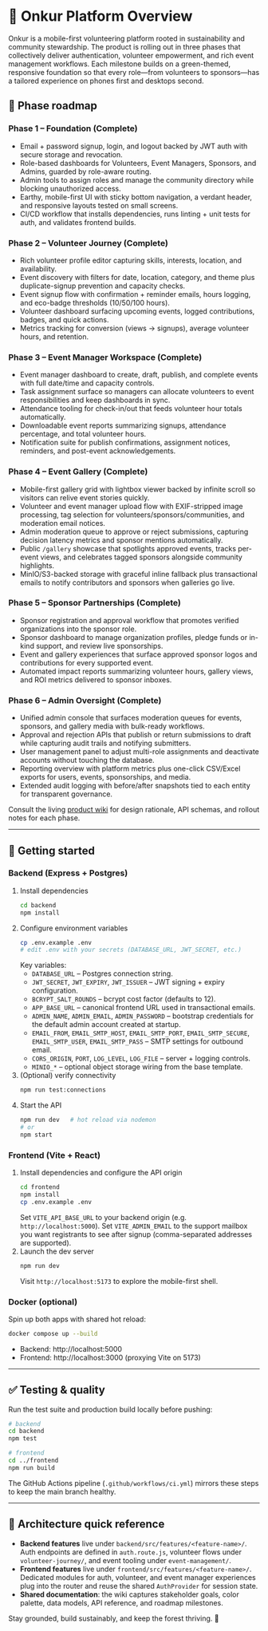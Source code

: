 # 🌿 Onkur Platform Overview

Onkur is a mobile-first volunteering platform rooted in sustainability and community stewardship. The product is rolling out in three phases that collectively deliver authentication, volunteer empowerment, and rich event management workflows. Each milestone builds on a green-themed, responsive foundation so that every role—from volunteers to sponsors—has a tailored experience on phones first and desktops second.

## 🚦 Phase roadmap

### Phase 1 – Foundation (Complete)
- Email + password signup, login, and logout backed by JWT auth with secure storage and revocation.
- Role-based dashboards for Volunteers, Event Managers, Sponsors, and Admins, guarded by role-aware routing.
- Admin tools to assign roles and manage the community directory while blocking unauthorized access.
- Earthy, mobile-first UI with sticky bottom navigation, a verdant header, and responsive layouts tested on small screens.
- CI/CD workflow that installs dependencies, runs linting + unit tests for auth, and validates frontend builds.

### Phase 2 – Volunteer Journey (Complete)
- Rich volunteer profile editor capturing skills, interests, location, and availability.
- Event discovery with filters for date, location, category, and theme plus duplicate-signup prevention and capacity checks.
- Event signup flow with confirmation + reminder emails, hours logging, and eco-badge thresholds (10/50/100 hours).
- Volunteer dashboard surfacing upcoming events, logged contributions, badges, and quick actions.
- Metrics tracking for conversion (views → signups), average volunteer hours, and retention.

### Phase 3 – Event Manager Workspace (Complete)
- Event manager dashboard to create, draft, publish, and complete events with full date/time and capacity controls.
- Task assignment surface so managers can allocate volunteers to event responsibilities and keep dashboards in sync.
- Attendance tooling for check-in/out that feeds volunteer hour totals automatically.
- Downloadable event reports summarizing signups, attendance percentage, and total volunteer hours.
- Notification suite for publish confirmations, assignment notices, reminders, and post-event acknowledgements.

### Phase 4 – Event Gallery (Complete)
- Mobile-first gallery grid with lightbox viewer backed by infinite scroll so visitors can relive event stories quickly.
- Volunteer and event manager upload flow with EXIF-stripped image processing, tag selection for volunteers/sponsors/communities, and moderation email notices.
- Admin moderation queue to approve or reject submissions, capturing decision latency metrics and sponsor mentions automatically.
- Public `/gallery` showcase that spotlights approved events, tracks per-event views, and celebrates tagged sponsors alongside community highlights.
- MinIO/S3-backed storage with graceful inline fallback plus transactional emails to notify contributors and sponsors when galleries go live.

### Phase 5 – Sponsor Partnerships (Complete)
- Sponsor registration and approval workflow that promotes verified organizations into the sponsor role.
- Sponsor dashboard to manage organization profiles, pledge funds or in-kind support, and review live sponsorships.
- Event and gallery experiences that surface approved sponsor logos and contributions for every supported event.
- Automated impact reports summarizing volunteer hours, gallery views, and ROI metrics delivered to sponsor inboxes.

### Phase 6 – Admin Oversight (Complete)
- Unified admin console that surfaces moderation queues for events, sponsors, and gallery media with bulk-ready workflows.
- Approval and rejection APIs that publish or return submissions to draft while capturing audit trails and notifying submitters.
- User management panel to adjust multi-role assignments and deactivate accounts without touching the database.
- Reporting overview with platform metrics plus one-click CSV/Excel exports for users, events, sponsorships, and media.
- Extended audit logging with before/after snapshots tied to each entity for transparent governance.

Consult the living [product wiki](docs/Wiki.md) for design rationale, API schemas, and rollout notes for each phase.

---

## 🚀 Getting started

### Backend (Express + Postgres)
1. Install dependencies
   ```bash
   cd backend
   npm install
   ```
2. Configure environment variables
   ```bash
   cp .env.example .env
   # edit .env with your secrets (DATABASE_URL, JWT_SECRET, etc.)
   ```
   Key variables:
   - `DATABASE_URL` – Postgres connection string.
   - `JWT_SECRET`, `JWT_EXPIRY`, `JWT_ISSUER` – JWT signing + expiry configuration.
   - `BCRYPT_SALT_ROUNDS` – bcrypt cost factor (defaults to 12).
   - `APP_BASE_URL` – canonical frontend URL used in transactional emails.
   - `ADMIN_NAME`, `ADMIN_EMAIL`, `ADMIN_PASSWORD` – bootstrap credentials for the default admin account created at startup.
   - `EMAIL_FROM`, `EMAIL_SMTP_HOST`, `EMAIL_SMTP_PORT`, `EMAIL_SMTP_SECURE`, `EMAIL_SMTP_USER`, `EMAIL_SMTP_PASS` – SMTP settings for outbound email.
   - `CORS_ORIGIN`, `PORT`, `LOG_LEVEL`, `LOG_FILE` – server + logging controls.
   - `MINIO_*` – optional object storage wiring from the base template.
3. (Optional) verify connectivity
   ```bash
   npm run test:connections
   ```
4. Start the API
   ```bash
   npm run dev   # hot reload via nodemon
   # or
   npm start
   ```

### Frontend (Vite + React)
1. Install dependencies and configure the API origin
   ```bash
   cd frontend
   npm install
   cp .env.example .env
   ```
   Set `VITE_API_BASE_URL` to your backend origin (e.g. `http://localhost:5000`).
   Set `VITE_ADMIN_EMAIL` to the support mailbox you want registrants to see after signup (comma-separated addresses are supported).
2. Launch the dev server
   ```bash
   npm run dev
   ```
   Visit `http://localhost:5173` to explore the mobile-first shell.

### Docker (optional)
Spin up both apps with shared hot reload:
```bash
docker compose up --build
```
- Backend: http://localhost:5000
- Frontend: http://localhost:3000 (proxying Vite on 5173)

---

## ✅ Testing & quality
Run the test suite and production build locally before pushing:

```bash
# backend
cd backend
npm test

# frontend
cd ../frontend
npm run build
```

The GitHub Actions pipeline (`.github/workflows/ci.yml`) mirrors these steps to keep the main branch healthy.

---

## 🧭 Architecture quick reference
- **Backend features** live under `backend/src/features/<feature-name>/`. Auth endpoints are defined in `auth.route.js`, volunteer flows under `volunteer-journey/`, and event tooling under `event-management/`.
- **Frontend features** live under `frontend/src/features/<feature-name>/`. Dedicated modules for auth, volunteer, and event manager experiences plug into the router and reuse the shared `AuthProvider` for session state.
- **Shared documentation**: the wiki captures stakeholder goals, color palette, data models, API reference, and roadmap milestones.

Stay grounded, build sustainably, and keep the forest thriving. 🌱

